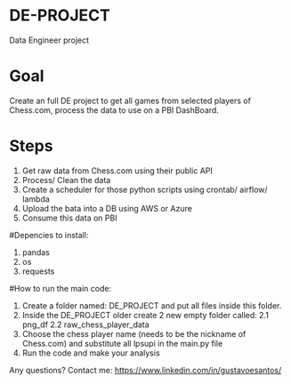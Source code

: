 # DE-PROJECT
Data Engineer project

# Goal
Create an full DE project to get all games from selected players of Chess.com, process the data to use on a PBI DashBoard.

# Steps

1. Get raw data from Chess.com using their public API
2. Process/ Clean the data
3. Create a scheduler for those python scripts using crontab/ airflow/ lambda
4. Upload the bata into a DB using AWS or Azure
5. Consume this data on PBI

#Depencies to install:
1. pandas
2. os
3. requests

#How to run the main code:
1. Create a folder named: DE_PROJECT and put all files inside this folder.
2. Inside the DE_PROJECT older create 2 new empty folder called: 
  2.1 png_df
  2.2 raw_chess_player_data
3. Choose the chess player name (needs to be the nickname of Chess.com) and substitute all lpsupi in the main.py file
4. Run the code and make your analysis

Any questions? 
Contact me: https://www.linkedin.com/in/gustavoesantos/
